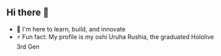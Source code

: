 ## Hi there 👋

- 🌱 I'm here to learn, build, and innovate
- ⚡ Fun fact: My profile is my oshi Uruha Rushia, the graduated Hololive 3rd Gen


<!--
**uruha8Rushia/uruha8Rushia** is a ✨ _special_ ✨ repository because its `README.md` (this file) appears on your GitHub profile.

Here are some ideas to get you started:

- 🔭 I’m currently working on ...
- 🌱 I’m currently learning ...
- 👯 I’m looking to collaborate on ...
- 🤔 I’m looking for help with ...
- 💬 Ask me about ...
- 📫 How to reach me: ...
- 😄 Pronouns: ...
- ⚡ Fun fact: 
-->
